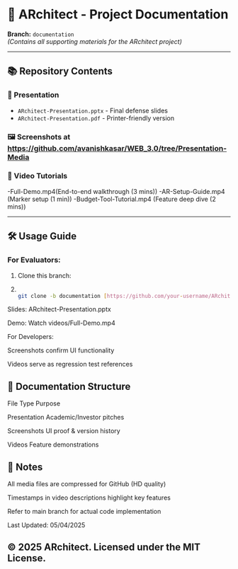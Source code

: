 # 📁 ARchitect - Project Documentation

**Branch:** `documentation`  
*(Contains all supporting materials for the ARchitect project)*

---

## 📚 Repository Contents

### 📂 Presentation
- `ARchitect-Presentation.pptx` - Final defense slides  
- `ARchitect-Presentation.pdf` - Printer-friendly version  

### 🖼️ Screenshots at https://github.com/avanishkasar/WEB_3.0/tree/Presentation-Media


### 🎥 Video Tutorials
-Full-Demo.mp4(End-to-end walkthrough (3 mins))
-AR-Setup-Guide.mp4 (Marker setup (1 min))
-Budget-Tool-Tutorial.mp4 (Feature deep dive (2 mins))

---

## 🛠️ Usage Guide

### For Evaluators:
1. Clone this branch:
2. 
   ```bash
   
   git clone -b documentation [https://github.com/your-username/ARchitect.git](https://github.com/avanishkasar/WEB_3.0/tree/main)

Slides: ARchitect-Presentation.pptx

Demo: Watch videos/Full-Demo.mp4


For Developers:

Screenshots confirm UI functionality

Videos serve as regression test references


## 📝 Documentation Structure

File Type	Purpose

Presentation	Academic/Investor pitches

Screenshots	UI proof & version history

Videos	Feature demonstrations

## 📌 Notes

All media files are compressed for GitHub (HD quality)

Timestamps in video descriptions highlight key features

Refer to main branch for actual code implementation

Last Updated: 05/04/2025


## © 2025 ARchitect. Licensed under the **MIT License**.  
